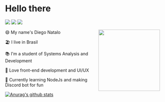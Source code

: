 # Hello there
![](https://img.shields.io/badge/LinkedIn-0077B5?style=for-the-badge&logo=linkedin&logoColor=white) ![](https://img.shields.io/badge/Discord-7289DA?style=for-the-badge&logo=discord&logoColor=white) ![](https://img.shields.io/github/followers/KernelDN?label=Follow%20Me&style=social)


<img align='right' src='https://media.giphy.com/media/LmNwrBhejkK9EFP504/giphy.gif' width='200' heigth='200'/>

😄 My name's Diego Natalo

🏖 I live in Brasil

📚 I'm a student of Systems Analysis and Development

💖 Love front-end development and UI/UX

🤖 Currently learning NodeJs and making Discord bot for fun

[![Anurag's github stats](https://github-readme-stats.vercel.app/api?username=KernelDN&show_icons=true&theme=radical)](https://github.com/anuraghazra/github-readme-stats)
